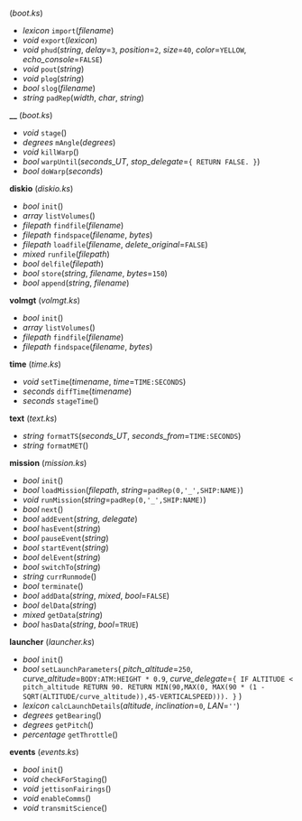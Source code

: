 (*boot.ks*)
+ *lexicon* `import`(*filename*)
+ *void* `export`(*lexicon*)
+ *void* `phud`(*string*, *delay*=`3`, *position*=`2`, *size*=`40`, *color*=`YELLOW`, *echo_console*=`FALSE`)
+ *void* `pout`(*string*)
+ *void* `plog`(*string*)
+ *bool* `slog`(*filename*)
+ *string* `padRep`(*width*, *char*, *string*)

**__** (*boot.ks*)
+ *void* `stage`()
+ *degrees* `mAngle`(*degrees*)
+ *void* `killWarp`()
+ *bool* `warpUntil`(*seconds_UT*, *stop_delegate*=`{ RETURN FALSE. }`)
+ *bool* `doWarp`(*seconds*)

**diskio** (*diskio.ks*)
+ *bool* `init`()
+ *array* `listVolumes`()
+ *filepath* `findfile`(*filename*)
+ *filepath* `findspace`(*filename*, *bytes*)
+ *filepath* `loadfile`(*filename*, *delete_original*=`FALSE`)
+ *mixed* `runfile`(*filepath*)
+ *bool* `delfile`(*filepath*)
+ *bool* `store`(*string*, *filename*, *bytes*=`150`)
+ *bool* `append`(*string*, *filename*)

**volmgt** (*volmgt.ks*)
+ *bool* `init`()
+ *array* `listVolumes`()
+ *filepath* `findfile`(*filename*)
+ *filepath* `findspace`(*filename*, *bytes*)

**time** (*time.ks*)
+ *void* `setTime`(*timename*, *time*=`TIME:SECONDS`)
+ *seconds* `diffTime`(*timename*)
+ *seconds* `stageTime`()

**text** (*text.ks*)
+ *string* `formatTS`(*seconds_UT*, *seconds_from*=`TIME:SECONDS`)
+ *string* `formatMET`()

**mission** (*mission.ks*)
+ *bool* `init`()
+ *bool* `loadMission`(*filepath*, *string*=`padRep(0,'_',SHIP:NAME)`)
+ *void* `runMission`(*string*=`padRep(0,'_',SHIP:NAME)`)
+ *bool* `next`()
+ *bool* `addEvent`(*string*, *delegate*)
+ *bool* `hasEvent`(*string*)
+ *bool* `pauseEvent`(*string*)
+ *bool* `startEvent`(*string*)
+ *bool* `delEvent`(*string*)
+ *bool* `switchTo`(*string*)
+ *string* `currRunmode`()
+ *bool* `terminate`()
+ *bool* `addData`(*string*, *mixed*, *bool*=`FALSE`)
+ *bool* `delData`(*string*)
+ *mixed* `getData`(*string*)
+ *bool* `hasData`(*string*, *bool*=`TRUE`)

**launcher** (*launcher.ks*)
+ *bool* `init`()
+ *bool* `setLaunchParameters`(
    *pitch_altitude*=`250`,
    *curve_altitude*=`BODY:ATM:HEIGHT * 0.9`,
    *curve_delegate*=`{ IF ALTITUDE < pitch_altitude RETURN 90. RETURN MIN(90,MAX(0, MAX(90 * (1 - SQRT(ALTITUDE/curve_altitude)),45-VERTICALSPEED))). }`
  )
+ *lexicon* `calcLaunchDetails`(*altitude*, *inclination*=`0`, *LAN*=`''`)
+ *degrees* `getBearing`()
+ *degrees* `getPitch`()
+ *percentage* `getThrottle`()

**events** (*events.ks*)
+ *bool* `init`()
+ *void* `checkForStaging`()
+ *void* `jettisonFairings`()
+ *void* `enableComms`()
+ *void* `transmitScience`()
